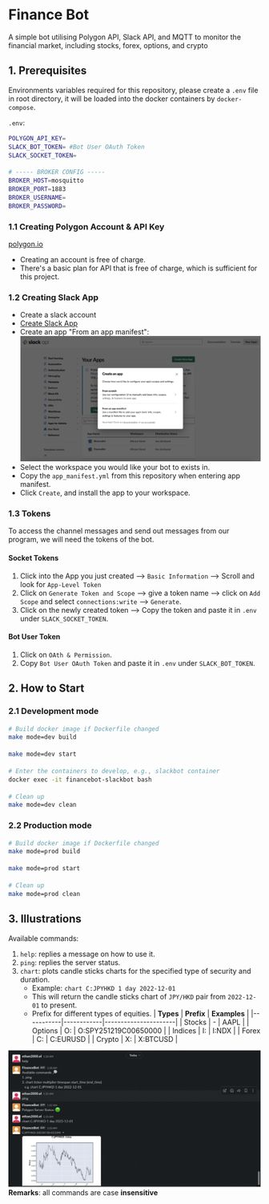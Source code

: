 # Finance Bot

A simple bot utilising Polygon API, Slack API, and MQTT to monitor the financial market, including stocks, forex, options, and crypto

## 1. Prerequisites

Environments variables required for this repository, please create a `.env` file in root directory, it will be loaded into the docker containers by `docker-compose`.

`.env`:

```bash
POLYGON_API_KEY=
SLACK_BOT_TOKEN= #Bot User OAuth Token
SLACK_SOCKET_TOKEN=

# ----- BROKER CONFIG -----
BROKER_HOST=mosquitto
BROKER_PORT=1883
BROKER_USERNAME=
BROKER_PASSWORD=
```

### 1.1 Creating Polygon Account & API Key

[polygon.io](https://polygon.io)

- Creating an account is free of charge.
- There's a basic plan for API that is free of charge, which is sufficient for this project.

### 1.2 Creating Slack App

- Create a slack account
- [Create Slack App](https://api.slack.com/apps)
- Create an app "From an app manifest":
  ![Illustration](./screenshots/create_slack_app.png)
- Select the workspace you would like your bot to exists in.
- Copy the `app_manifest.yml` from this repository when entering app manifest.
- Click `Create`, and install the app to your workspace.

### 1.3 Tokens

To access the channel messages and send out messages from our program, we will need the tokens of the bot.

#### Socket Tokens

1. Click into the App you just created --> `Basic Information` --> Scroll and look for `App-Level Token`
2. Click on `Generate Token and Scope` --> give a token name --> click on `Add Scope` and select `connections:write` --> `Generate`.
3. Click on the newly created token --> Copy the token and paste it in `.env` under `SLACK_SOCKET_TOKEN`.

#### Bot User Token

1. Click on `OAth & Permission`.
2. Copy `Bot User OAuth Token` and paste it in `.env` under `SLACK_BOT_TOKEN`.

## 2. How to Start

### 2.1 Development mode

```bash
# Build docker image if Dockerfile changed
make mode=dev build

make mode=dev start

# Enter the containers to develop, e.g., slackbot container
docker exec -it financebot-slackbot bash

# Clean up
make mode=dev clean
```

### 2.2 Production mode

```bash
# Build docker image if Dockerfile changed
make mode=prod build

make mode=prod start

# Clean up
make mode=prod clean
```

## 3. Illustrations

Available commands:

1. `help`: replies a message on how to use it.
2. `ping`: replies the server status.
3. `chart`: plots candle sticks charts for the specified type of security and duration.
   - Example: `chart C:JPYHKD 1 day 2022-12-01`
   - This will return the candle sticks chart of `JPY/HKD` pair from `2022-12-01` to present.
   - Prefix for different types of equities.
     | **Types** | **Prefix** | **Examples** |
     |-----------|------------|----------------------|
     | Stocks | - | AAPL |
     | Options | O: | O:SPY251219C00650000 |
     | Indices | I: | I:NDX |
     | Forex | C: | C:EURUSD |
     | Crypto | X: | X:BTCUSD |

![Illustration](./screenshots/illustration.png)
**Remarks**: all commands are case **insensitive**

